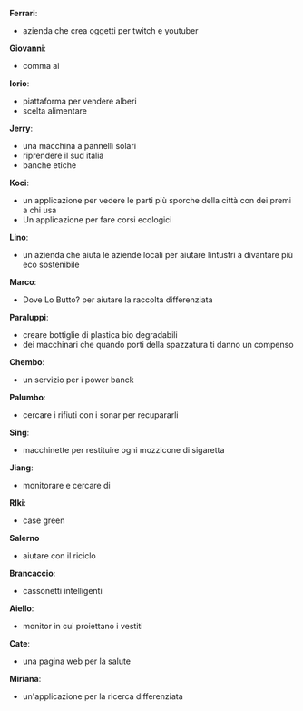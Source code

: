 







**Ferrari**:
- azienda che crea oggetti per twitch e youtuber

**Giovanni**:
- comma ai

**Iorio**:
- piattaforma per vendere alberi
- scelta alimentare

**Jerry**:
- una macchina a pannelli solari
- riprendere il sud italia
- banche etiche

**Koci**:
- un applicazione per vedere le parti più sporche della città con dei 
    premi  a chi usa 
- Un applicazione per fare corsi ecologici

**Lino**:
- un azienda che aiuta le aziende locali per aiutare lintustri a divantare più 
  eco sostenibile
  
**Marco**:
- Dove Lo Butto? per aiutare la raccolta differenziata

**Paraluppi**:
- creare bottiglie di plastica bio degradabili
- dei macchinari che quando porti della spazzatura ti danno un compenso

**Chembo**:
- un servizio per i power banck 
  
**Palumbo**:
- cercare i rifiuti con i sonar per recupararli
     
**Sing**:
- macchinette per restituire ogni mozzicone di sigaretta

**Jiang**:
- monitorare e cercare di 

**RIki**:
- case green

**Salerno**
- aiutare con il riciclo

**Brancaccio**:
- cassonetti intelligenti

**Aiello**:
- monitor in cui proiettano i vestiti

**Cate**:
- una pagina web per la salute

**Miriana**:
- un'applicazione per la ricerca differenziata 
